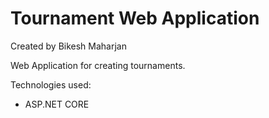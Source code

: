 # Tournament Web Application
Created by Bikesh Maharjan

Web Application for creating tournaments.

Technologies used:
- ASP.NET CORE

